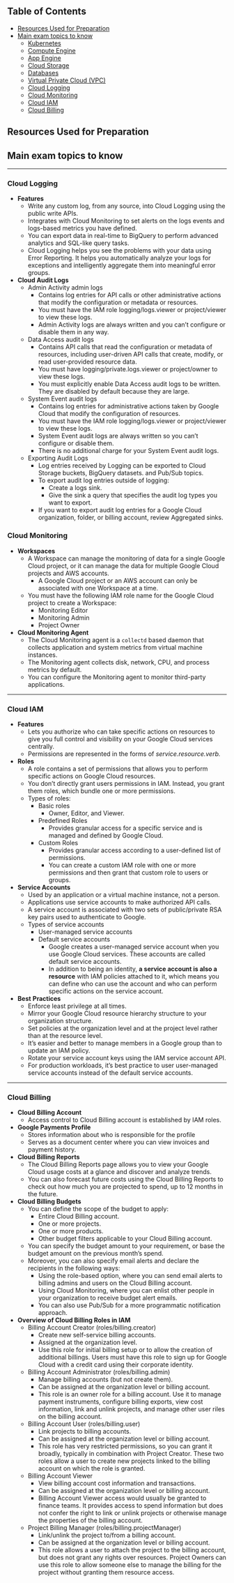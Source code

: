 ## Table of Contents
* [Resources Used for Preparation](#resources-used-for-preparation)
* [Main exam topics to know ](#main-exam-topics-to-know)
  * [Kubernetes](#kubernetes)
  * [Compute Engine](#compute-engine)
  * [App Engine](#app-engine)
  * [Cloud Storage](#cloud-storage)
  * [Databases](#databases)
  * [Virtual Private Cloud (VPC)](#virtual-private-cloud-vpc)
  * [Cloud Logging](#cloud-logging)
  * [Cloud Monitoring](#cloud-monitoring)
  * [Cloud IAM](#cloud-iam)
  * [Cloud Billing](#cloud-billing)


## Resources Used for Preparation


## Main exam topics to know 



---

### Cloud Logging

- **Features**
    - Write any custom log, from any source, into Cloud Logging using the public write APIs.
    - Integrates with Cloud Monitoring to set alerts on the logs events and logs-based metrics you have defined.
    - You can export data in real-time to BigQuery to perform advanced analytics and SQL-like query tasks.
    - Cloud Logging helps you see the problems with your data using Error Reporting. It helps you automatically analyze your logs for exceptions and intelligently aggregate them into meaningful error groups.
- **Cloud Audit Logs**
    - Admin Activity admin logs
        - Contains log entries for API calls or other administrative actions that modify the configuration or metadata or resources.
        - You must have the IAM role logging/logs.viewer or project/viewer to view these logs.
        - Admin Activity logs are always written and you can’t configure or disable them in any way.
    - Data Access audit logs
        - Contains API calls that read the configuration or metadata of resources, including user-driven API calls that create, modify, or read user-provided resource data.
        - You must have logging/private.logs.viewer or project/owner to view these logs.
        - You must explicitly enable Data Access audit logs to be written. They are disabled by default because they are large.
    - System Event audit logs
        - Contains log entries for administrative actions taken by Google Cloud that modify the configuration of resources.
        - You must have the IAM role logging/logs.viewer or project/viewer to view these logs.
        - System Event audit logs are always written so you can’t configure or disable them.
        - There is no additional charge for your System Event audit logs.
    - Exporting Audit Logs
        - Log entries received by Logging can be exported to Cloud Storage buckets, BigQuery datasets. and Pub/Sub topics.
        - To export audit log entries outside of logging:
            - Create a logs sink.
            - Give the sink a query that specifies the audit log types you want to export.
        - If you want to export audit log entries for a Google Cloud organization, folder, or billing account, review Aggregated sinks.

### Cloud Monitoring

- **Workspaces**
    - A Workspace can manage the monitoring of data for a single Google Cloud project, or it can manage the data for multiple Google Cloud projects and AWS accounts.
        - A Google Cloud project or an AWS account can only be associated with one Workspace at a time.
    - You must have the following IAM role name for the Google Cloud project to create a Workspace:
        - Monitoring Editor
        - Monitoring Admin
        - Project Owner
- **Cloud Monitoring Agent**
    - The Cloud Monitoring agent is a `collectd` based daemon that collects application and system metrics from virtual machine instances.
    - The Monitoring agent collects disk, network, CPU, and process metrics by default.
    - You can configure the Monitoring agent to monitor third-party applications.

---

### Cloud IAM

- **Features**
    - Lets you authorize who can take specific actions on resources to give you full control and visibility on your Google Cloud services centrally.
    - Permissions are represented in the forms of *service.resource.verb.*
- **Roles**
    - A role contains a set of permissions that allows you to perform specific actions on Google Cloud resources.
    - You don’t directly grant users permissions in IAM. Instead, you grant them roles, which bundle one or more permissions.
    - Types of roles:
        - Basic roles
            - Owner, Editor, and Viewer.
        - Predefined Roles
            - Provides granular access for a specific service and is managed and defined by Google Cloud.
        - Custom Roles
            - Provides granular access according to a user-defined list of permissions.
            - You can create a custom IAM role with one or more permissions and then grant that custom role to users or groups.
- **Service Accounts**
    - Used by an application or a virtual machine instance, not a person.
    - Applications use service accounts to make authorized API calls.
    - A service account is associated with two sets of public/private RSA key pairs used to authenticate to Google.
    - Types of service accounts
        - User-managed service accounts
        - Default service accounts
            - Google creates a user-managed service account when you use Google Cloud services. These accounts are called default service accounts.
            - In addition to being an identity, **a service account is also a resource** with IAM policies attached to it, which means you can define who can use the account and who can perform specific actions on the service account.
- **Best** **Practices**
    - Enforce least privilege at all times.
    - Mirror your Google Cloud resource hierarchy structure to your organization structure.
    - Set policies at the organization level and at the project level rather than at the resource level.
    - It’s easier and better to manage members in a Google group than to update an IAM policy.
    - Rotate your service account keys using the IAM service account API.
    - For production workloads, it’s best practice to user user-managed service accounts instead of the default service accounts.
---

### Cloud Billing

- **Cloud Billing Account**
    - Access control to Cloud Billing account is established by IAM roles.
- **Google Payments Profile**
    - Stores information about who is responsible for the profile
    - Serves as a document center where you can view invoices and payment history.
- **Cloud Billing Reports**
    - The Cloud Billing Reports page allows you to view your Google Cloud usage costs at a glance and discover and analyze trends.
    - You can also forecast future costs using the Cloud Billing Reports to check out how much you are projected to spend, up to 12 months in the future.
- **Cloud Billing Budgets**
    - You can define the scope of the budget to apply:
        - Entire Cloud Billing account.
        - One or more projects.
        - One or more products.
        - Other budget filters applicable to your Cloud Billing account.
    - You can specify the budget amount to your requirement, or base the budget amount on the previous month’s spend.
    - Moreover, you can also specify email alerts and declare the recipients in the following ways:
        - Using the role-based option, where you can send email alerts to billing admins and users on the Cloud Billing account.
        - Using Cloud Monitoring, where you can enlist other people in your organization to receive budget alert emails.
        - You can also use Pub/Sub for a more programmatic notification approach.
- **Overview of Cloud Billing Roles in IAM**
    - Billing Account Creator (roles/billing.creator)
        - Create new self-service billing accounts.
        - Assigned at the organization level.
        - Use this role for initial billing setup or to allow the creation of additional billings. Users must have this role to sign up for Google Cloud with a credit card using their corporate identity.
    - Billing Account Administrator (roles/billing.admin)
        - Manage billing accounts (but not create them).
        - Can be assigned at the organization level or billing account.
        - This role is an owner role for a billing account. Use it to manage payment instruments, configure billing exports, view cost information, link and unlink projects, and manage other user riles on the billing account.
    - Billing Account User (roles/billing.user)
        - Link projects to billing accounts.
        - Can be assigned at the organization level or billing account.
        - This role has very restricted permissions, so you can grant it broadly, typically in combination with Project Creator. These two roles allow a user to create new projects linked to the billing account on which the role is granted.
    - Billing Account Viewer
        - View billing account cost information and transactions.
        - Can be assigned at the organization level or billing account.
        - Billing Account Viewer access would usually be granted to finance teams. It provides access to spend information but does not confer the right to link or unlink projects or otherwise manage the properties of the billing account.
    - Project Billing Manager (roles/billing.projectManager)
        - Link/unlink the project to/from a billing account.
        - Can be assigned at the organization level or billing account.
        - This role allows a user to attach the project to the billing account, but does not grant any rights over resources. Project Owners can use this role to allow someone else to manage the billing for the project without granting them resource access.
